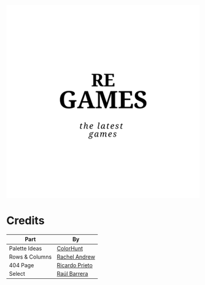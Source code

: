 ![Logo](public/logo.png)

# Credits

Part | By
------------ | -------------
Palette Ideas | [ColorHunt](https://colorhunt.co/palette/220248)
Rows & Columns | [Rachel Andrew](https://codepen.io/rachelandrew/pen/YqqdXL)
404 Page | [Ricardo Prieto](https://codepen.io/ricardpriet/pen/MOKEam)
Select | [Raúl Barrera](https://codepen.io/raubaca/pen/VejpQP)

